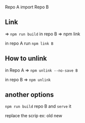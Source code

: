 Repo A import Repo B

## Link

=> `npm run build` in repo B
=> npm link

in repo A
run `npm link B`


## How to unlink
in Repo A
=> `npm unlink --no-save B`

in repo B
=> `npm unlink`


## another options
`npm run build` repo B and `serve` it

replace the scrip
ex:
old <script src="https://cnd.js"></script>
new <script src="<B-server">></script>
